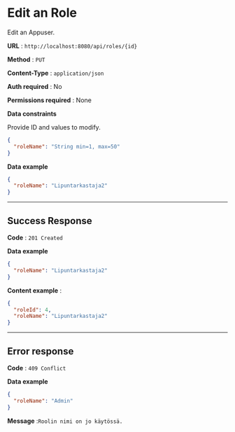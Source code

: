# Edit an Role

Edit an Appuser.

**URL** : `http://localhost:8080/api/roles/{id}`

**Method** : `PUT`

**Content-Type** : `application/json`

**Auth required** : No

**Permissions required** : None

**Data constraints**

Provide ID and values to modify.

```json
{
  "roleName": "String min=1, max=50"
}
```

**Data example**

```json
{
  "roleName": "Lipuntarkastaja2"
}
```

---

## Success Response

**Code** : `201 Created`

**Data example**

```json
{
  "roleName": "Lipuntarkastaja2"
}
```

**Content example** :

```json
{
  "roleId": 4,
  "roleName": "Lipuntarkastaja2"
}
```

---

## Error response

**Code** : `409 Conflict`

**Data example**

```json
{
  "roleName": "Admin"
}
```

**Message** :`Roolin nimi on jo käytössä.`
